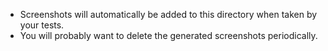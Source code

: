 - Screenshots will automatically be added to this directory when taken by your tests.
- You will probably want to delete the generated screenshots periodically.
